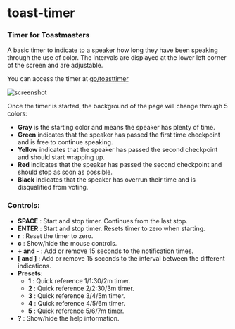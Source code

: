 # toast-timer

### Timer for Toastmasters

A basic timer to indicate to a speaker how long they have been speaking through the use of color. The intervals are displayed at the lower left corner of the screen and are adjustable.

You can access the timer at [go/toasttimer](https://pages.sqcorp.co/pages/~NEALBOHLING/toast-timer/master/browse/)

![screenshot](https://git.sqcorp.co/users/nealbohling/repos/toast-timer/raw/img/timer1.jpeg)

Once the timer is started, the background of the page will change through 5 colors:

- **Gray** is the starting color and means the speaker has plenty of time.
- **Green** indicates that the speaker has passed the first time checkpoint and is free to continue speaking.
- **Yellow** indicates that the speaker has passed the second checkpoint and should start wrapping up.
- **Red** indicates that the speaker has passed the second checkpoint and should stop as soon as possible.
- **Black** indicates that the speaker has overrun their time and is disqualified from voting.

### Controls:

- **SPACE** : Start and stop timer. Continues from the last stop.
- **ENTER** : Start and stop timer. Resets timer to zero when starting.
- **r** : Reset the timer to zero.
- **c** : Show/hide the mouse controls.
- **+ and -** : Add or remove 15 seconds to the notification times.
- **[ and ]** : Add or remove 15 seconds to the interval between the different indications.
- **Presets:**
  - **1** : Quick reference 1/1:30/2m timer.
  - **2** : Quick reference 2/2:30/3m timer.
  - **3** : Quick reference 3/4/5m timer.
  - **4** : Quick reference 4/5/6m timer.
  - **5** : Quick reference 5/6/7m timer.
- **?** : Show/hide the help information.
